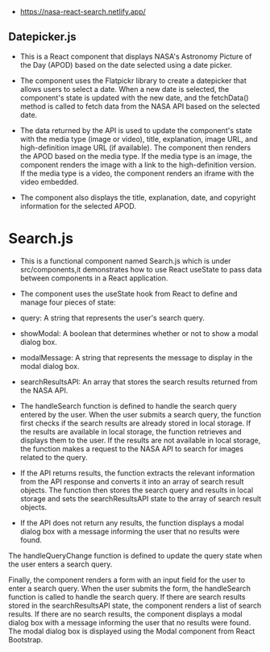 * https://nasa-react-search.netlify.app/

## Datepicker.js

* This is a React component that displays NASA's Astronomy Picture of the Day (APOD) based on the date selected using a date picker.

* The component uses the Flatpickr library to create a datepicker that allows users to select a date. When a new date is selected, the component's state is updated with the new date, and the fetchData() method is called to fetch data from the NASA API based on the selected date.

* The data returned by the API is used to update the component's state with the media type (image or video), title, explanation, image URL, and high-definition image URL (if available). The component then renders the APOD based on the media type. If the media type is an image, the component renders the image with a link to the high-definition version. If the media type is a video, the component renders an iframe with the video embedded.

* The component also displays the title, explanation, date, and copyright information for the selected APOD.
# Search.js

* This is a functional component named Search.js which is under src/components,it demonstrates how to use React useState to pass data between components in a React application.

* The component uses the useState hook from React to define and manage four pieces of state:

* query: A string that represents the user's search query.
* showModal: A boolean that determines whether or not to show a modal dialog box.
* modalMessage: A string that represents the message to display in the modal dialog box.
* searchResultsAPI: An array that stores the search results returned from the NASA API.
* The handleSearch function is defined to handle the search query entered by the user. When the user  submits a search query, the function first checks if the search results are already stored in local storage. If the results are available in local storage, the function retrieves and displays them to the user. If the results are not available in local storage, the function makes a request to the NASA API to search for images related to the query.

* If the API returns results, the function extracts the relevant information from the API response and converts it into an array of search result objects. The function then stores the search query and results in local storage and sets the searchResultsAPI state to the array of search result objects.

 * If the API does not return any results, the function displays a modal dialog box with a message informing the user that no results were found.

The handleQueryChange function is defined to update the query state when the user enters a search query.

Finally, the component renders a form with an input field for the user to enter a search query. When the user submits the form, the handleSearch function is called to handle the search query. If there are search results stored in the searchResultsAPI state, the component renders a list of search results. If there are no search results, the component displays a modal dialog box with a message informing the user that no results were found. The modal dialog box is displayed using the Modal component from React Bootstrap.